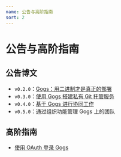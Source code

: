 ```yaml
---
name: 公告与高阶指南
sort: 2
---
```


# 公告与高阶指南

## 公告博文

- `v0.2.0`：[Gogs：用二进制才是真正的部署](http://wuwen.org/article/27/gogs-binary-is-what-called-real-deployment.html)
- `v0.3.0`：[使用 Gogs 搭建私有 Git 托管服务](http://wuwen.org/article/29/setup-your-private-git-hosting-with-gogs.html)
- `v0.4.0`：[基于 Gogs 进行协同工作](http://wuwen.org/article/33/use-gogs-to-work-collaboratively.html)
- `v0.5.0`：通过组织功能管理 Gogs 上的团队

## 高阶指南

- [使用 OAuth 登录 Gogs](http://wuwen.org/article/30/login-gogs-with-oauth.html)